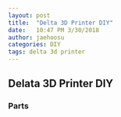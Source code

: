```yaml
---
layout: post
title:  "Delta 3D Printer DIY"
date:   10:47 PM 3/30/2018
author: jaehoosu
categories: DIY
tags: delta 3d printer
---
```



## Delata 3D Printer DIY

### Parts



